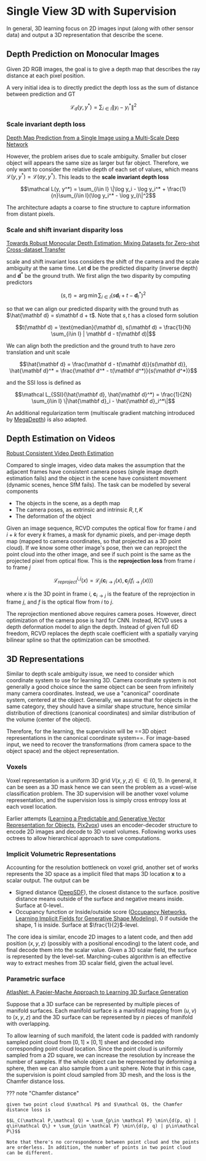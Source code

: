 # Single View 3D with Supervision

In general, 3D learning focus on 2D images input (along with other sensor data) and output a 3D representation that describe the scene. 

## Depth Prediction on Monocular Images
Given 2D RGB images, the goal is to give a depth map that describes the ray distance at each pixel position.

A very initial idea is to directly predict the depth loss as the sum of distance between prediction and GT

$$\mathcal L_d(y, y^*) = \sum_{i\in I} \|y_i - y_i^*\|^2$$

### Scale invariant depth loss

[Depth Map Prediction from a Single Image using a Multi-Scale Deep Network](https://arxiv.org/abs/1406.2283) 

However, the problem arises due to scale ambiguity. Smaller but closer object will appears the same size as larger but far object. Therefore, we only want to consider the relative depth of each set of values, which means $\mathcal L(y, y^*) = \mathcal L(ay, y^*)$. This leads to the __scale invariant depth loss__

$$\mathcal L(y, y^*) = \sum_{i\in I} \|\log y_i - \log y_i^* + \frac{1}{n}\sum_{i\in I}(\log y_i^* - \log y_i)\|^2$$

The architecture adapts a coarse to fine structure to capture information from distant pixels. 

### Scale and shift invariant disparity loss

[Towards Robust Monocular Depth Estimation: Mixing Datasets for Zero-shot Cross-dataset Transfer](https://arxiv.org/abs/1907.01341)

scale and shift invariant loss considers the shift of the camera and the scale ambiguity at the same time. Let $\mathbf d$ be the predicted disparity (inverse depth) and $\mathbf d^*$ be the ground truth. We first align the two disparity by computing predictors 

$$(s, t) = \arg\min \sum_{i\in I}(s\mathbf d_i + t - \mathbf d_I^*)^2$$

so that we can align our predicted disparity with the ground truth as $\hat{\mathbf d} = s\mathbf d + t$. Note that $s,t$ has a closed form solution 

$$t(\mathbf d) = \text{median}(\mathbf d), s(\mathbf d) = \frac{1}{N} \sum_{i\in I} | \mathbf d - t(\mathbf d)|$$

We can align both the prediction and the ground truth to have zero translation and unit scale

$$\hat{\mathbf d} = \frac{\mathbf d - t(\mathbf d)}{s(\mathbf d)}, \hat{\mathbf d}^* = \frac{\mathbf d^* - t(\mathbf d^*)}{s(\mathbf d^*)}$$

and the SSI loss is defined as 

$$\mathcal L_{SSI}(\hat{\mathbf d}, \hat{\mathbf d}^*) = \frac{1}{2N} \sum_{i\in I} \|\hat{\mathbf d}_i - \hat{\mathbf d}_i^*\|$$

An additional regularization term (multiscale gradient matching introduced by [MegaDepth](https://arxiv.org/abs/1804.00607)) is also adapted.

## Depth Estimation on Videos

[Robust Consistent Video Depth Estimation](https://robust-cvd.github.io/)

Compared to single images, video data makes the assumption that the adjacent frames have consistent camera poses (single image depth estimation fails) and the object in the scene have consistent movement (dynamic scenes, hence SfM fails). The task can be modelled by several components

- The objects in the scene, as a depth map
- The camera poses, as extrinsic and intrinsic $R, t, K$
- The deformation of the object

Given an image sequence, RCVD computes the optical flow for frame $i$ and $i+k$ for every $k$ frames, a mask for dynamic pixels, and per-image depth map (mapped to camera coordinates, so that projected as a 3D point cloud). If we know some other image's pose, then we can reproject the point cloud into the other image, and see if such point is the same as the projected pixel from optical flow. This is the __reprojection loss__ from frame $i$ to frame $j$

$$\mathcal L_{reproject}^{i,j}(x) = \mathcal L_j(\mathbf c_{i\rightarrow j}(x), \mathbf c_j(f_{i\rightarrow j}(x)))$$

where $x$ is the 3D point in frame $i$, $\mathbf c_{i\rightarrow j}$ is the feature of the reprojection in frame $j$, and $f$ is the optical flow from $i$ to $j$. 

The reprojection mentioned above requires camera poses. However, direct optimization of the camera pose is hard for CNN. Instead, RCVD uses a depth deformation model to align the depth. Instead of given full 6D freedom, RCVD replaces the depth scale coefficient with a spatially varying bilinear spline so that the optimization can be smoothed. 

## 3D Representations 

Similar to depth scale ambiguity issue, we need to consider which coordinate system to use for learning 3D. Camera coordinate system is not generally a good choice since the same object can be seen from infinitely many camera coordinates. Instead, we use a "canonical" coordinate system, centered at the object. Generally, we assume that for objects in the same category, they should have a similar shape structure, hence similar distribution of directions (canonical coordinates) and similar distribution of the volume (center of the object). 

Therefore, for the learning, the supervision will be ==3D object representations in the canonical coordinate system==. For image-based input, we need to recover the transformations (from camera space to the object space) and the object representation.

### Voxels
Voxel representation is a uniform 3D grid $V(x,y,z)\in \in \{0, 1\}$. In general, it can be seen as a 3D mask hence we can seen the problem as a voxel-wise classification problem. The 3D supervision will be another voxel volume representation, and the supervision loss is simply cross entropy loss at each voxel location. 

Earlier attempts ([Learning a Predictable and Generative
Vector Representation for Objects](https://arxiv.org/abs/1603.08637), [Pix2vox](https://arxiv.org/abs/1901.11153)) uses an encoder-decoder structure to encode 2D images and decode to 3D voxel volumes. Following works uses octrees to allow hierarchical approach to save computations. 

### Implicit Volumetric Representations
Accounting for the resolution bottleneck on voxel grid, another set of works represents the 3D space as a implicit filed that maps 3D location $\mathbf x$ to a scalar output. The output can be 

- Signed distance ([DeepSDF](https://arxiv.org/abs/1901.05103)), the closest distance to the surface. positive distance means outside of the surface and negative means inside. Surface at 0-level..
- Occupancy function or Inside/outside score ([Occupancy Networks](https://arxiv.org/abs/1812.03828), [Learning Implicit Fields for Generative Shape Modeling](https://arxiv.org/abs/1812.02822)), $0$ if outside the shape, $1$ is inside. Surface at $\frac{1}{2}$-level. 

The core idea is similar, encode 2D images to a latent code, and then add position $(x,y,z)$ (possibly with a positional encoding) to the latent code, and final decode them into the scalar value. Given a 3D scalar field, the surface is represented by the level-set. Marching-cubes algorithm is an effective way to extract meshes from 3D scalar field, given the actual level. 

### Parametric surface

[AtlasNet: A Papier-Mache Approach to Learning 3D Surface Generation](https://arxiv.org/abs/1802.05384)

Suppose that a 3D surface can be represented by multiple pieces of manifold surfaces. Each manifold surface is a manifold mapping from $(u,v)$ to $(x,y,z)$ and the 3D surface can be represented by $n$ pieces of manifold with overlapping. 

To allow learning of such manifold, the latent code is padded with randomly sampled point cloud from $[0,1]\times [0, 1]$ sheet and decoded into corresponding point cloud location. Since the point cloud is uniformly sampled from a 2D square, we can increase the resolution by increase the number of samples. If the whole object can be represented by deforming a sphere, then we can also sample from a unit sphere. Note that in this case, the supervision is point cloud sampled from 3D mesh, and the loss is the Chamfer distance loss. 

??? note "Chamfer distance"

    given two point cloud $\mathcal P$ and $\mathcal Q$, the Chamfer distance loss is

    $$L_C(\mathcal P,\mathcal Q) = \sum_{p\in \mathcal P} \min\{d(p, q) | q\in\mathcal Q\} + \sum_{p\in \mathcal P} \min\{d(p, q) | p\in\mathcal P\}$$

    Note that there's no correspondence between point cloud and the points are orderless. In addition, the number of points in two point cloud can be different. 